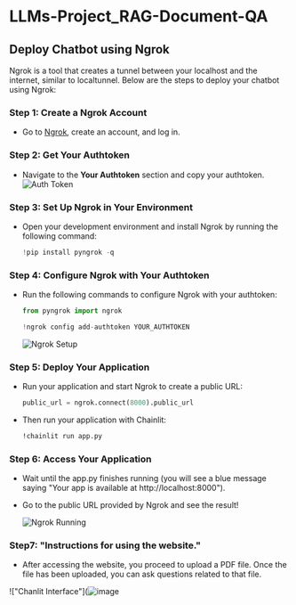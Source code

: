 # LLMs-Project_RAG-Document-QA

## Deploy Chatbot using Ngrok

Ngrok is a tool that creates a tunnel between your localhost and the internet, similar to localtunnel. Below are the steps to deploy your chatbot using Ngrok:

### Step 1: Create a Ngrok Account

- Go to [Ngrok](https://ngrok.com/), create an account, and log in.

### Step 2: Get Your Authtoken

- Navigate to the **Your Authtoken** section and copy your authtoken.
  ![Auth Token](https://scontent.fsgn5-8.fna.fbcdn.net/v/t39.30808-6/449697964_337080206107141_2878106079208042090_n.jpg?_nc_cat=109&ccb=1-7&_nc_sid=aa7b47&_nc_eui2=AeH2mpXjAN3vFotM0pLE6jmOotm5iLxqxSyi2bmIvGrFLJBkwD-nHc5MkoQFBFrbafE1GvgYFfi4kxN7aOMm5xWk&_nc_ohc=EiwMEdpMZLYQ7kNvgFHIfU7&_nc_ht=scontent.fsgn5-8.fna&oh=00_AYAYPlfn1rOPaoIKMmeICi7RMbpupFgc3Z50QvJ4qDmjmg&oe=6688E677)

### Step 3: Set Up Ngrok in Your Environment

- Open your development environment and install Ngrok by running the following command:
  ```python
  !pip install pyngrok -q


### Step 4: Configure Ngrok with Your Authtoken

- Run the following commands to configure Ngrok with your authtoken:
  ```python
  from pyngrok import ngrok

  !ngrok config add-authtoken YOUR_AUTHTOKEN
  ```

  ![Ngrok Setup](https://scontent.fsgn5-8.fna.fbcdn.net/v/t39.30808-6/449697964_337080206107141_2878106079208042090_n.jpg?_nc_cat=109&ccb=1-7&_nc_sid=aa7b47&_nc_eui2=AeH2mpXjAN3vFotM0pLE6jmOotm5iLxqxSyi2bmIvGrFLJBkwD-nHc5MkoQFBFrbafE1GvgYFfi4kxN7aOMm5xWk&_nc_ohc=EiwMEdpMZLYQ7kNvgFHIfU7&_nc_ht=scontent.fsgn5-8.fna&oh=00_AYAYPlfn1rOPaoIKMmeICi7RMbpupFgc3Z50QvJ4qDmjmg&oe=6688E677)

### Step 5: Deploy Your Application

- Run your application and start Ngrok to create a public URL:
  ```python
  public_url = ngrok.connect(8000).public_url
  ```

- Then run your application with Chainlit:
  ```bash
  !chainlit run app.py
  ```

### Step 6: Access Your Application

- Wait until the app.py finishes running (you will see a blue message saying "Your app is available at http://localhost:8000").
- Go to the public URL provided by Ngrok and see the result!

  ![Ngrok Running](https://scontent.fsgn5-14.fna.fbcdn.net/v/t39.30808-6/449697117_337080266107135_988633332718854828_n.jpg?_nc_cat=106&ccb=1-7&_nc_sid=aa7b47&_nc_eui2=AeEUKNBvHxtQped0Mtz_VgwqC-xZBm4QdGQL7FkGbhB0ZHujzpMrH3Q5h942AbL95N0VWgyb5-iSY0EgQhx9R5LM&_nc_ohc=xw1tuU1IZUoQ7kNvgGgd7pA&_nc_ht=scontent.fsgn5-14.fna&oh=00_AYCt-wTMGTCUO4yCoe7fUIphaVV7h1SVl8owoO9Jrbg7tQ&oe=6688CA12)

### Step7: "Instructions for using the website."
- After accessing the website, you proceed to upload a PDF file. Once the file has been uploaded, you can ask questions related to that file.

!["Chanlit Interface"](![image](https://github.com/Michelia235/LLMs-Project_RAG-Document-QA/assets/171731506/326be203-d963-4b2f-b94e-64a65d2559cd)

